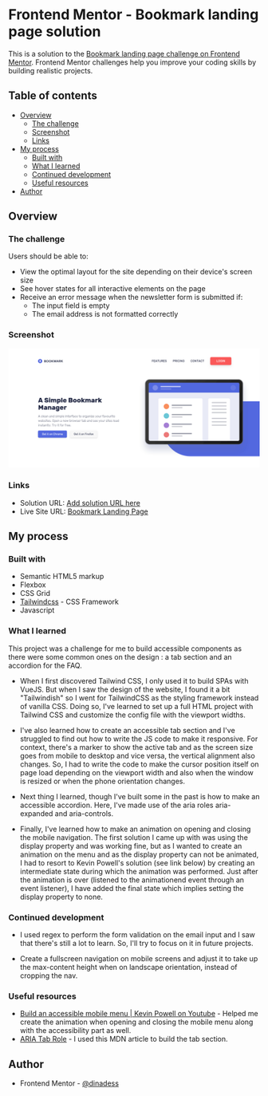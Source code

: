 # Frontend Mentor - Bookmark landing page solution

This is a solution to the [Bookmark landing page challenge on Frontend Mentor](https://www.frontendmentor.io/challenges/bookmark-landing-page-5d0b588a9edda32581d29158). Frontend Mentor challenges help you improve your coding skills by building realistic projects.

## Table of contents

- [Overview](#overview)
  - [The challenge](#the-challenge)
  - [Screenshot](#screenshot)
  - [Links](#links)
- [My process](#my-process)
  - [Built with](#built-with)
  - [What I learned](#what-i-learned)
  - [Continued development](#continued-development)
  - [Useful resources](#useful-resources)
- [Author](#author)

## Overview

### The challenge

Users should be able to:

- View the optimal layout for the site depending on their device's screen size
- See hover states for all interactive elements on the page
- Receive an error message when the newsletter form is submitted if:
  - The input field is empty
  - The email address is not formatted correctly

### Screenshot

![](./screenshot.png)

### Links

- Solution URL: [Add solution URL here](https://your-solution-url.com)
- Live Site URL: [Bookmark Landing Page](https://dinadess.github.io/bookmark-landing-page/)

## My process

### Built with

- Semantic HTML5 markup
- Flexbox
- CSS Grid
- [Tailwindcss](https://tailwindcss.com/) - CSS Framework
- Javascript

### What I learned

This project was a challenge for me to build accessible components as there were some common ones on the design : a tab section and an accordion for the FAQ.

- When I first discovered Tailwind CSS, I only used it to build SPAs with VueJS. But when I saw the design of the website, I found it a bit "Tailwindish" so I went for TailwindCSS as the styling framework instead of vanilla CSS. Doing so, I've learned to set up a full HTML project with Tailwind CSS and customize the config file with the viewport widths.

- I've also learned how to create an accessible tab section and I've struggled to find out how to write the JS code to make it responsive. For context, there's a marker to show the active tab and as the screen size goes from mobile to desktop and vice versa, the vertical alignment also changes. So, I had to write the code to make the cursor position itself on page load depending on the viewport width and also when the window is resized or when the phone orientation changes.

- Next thing I learned, though I've built some in the past is how to make an accessible accordion. Here, I've made use of the aria roles aria-expanded and aria-controls.

- Finally, I've learned how to make an animation on opening and closing the mobile navigation. The first solution I came up with was using the display property and was working fine, but as I wanted to create an animation on the menu and as the display property can not be animated, I had to resort to Kevin Powell's solution (see link below) by creating an intermediate state during which the animation was performed. Just after the animation is over (listened to the animationend event through an event listener), I have added the final state which implies setting the display property to none.

### Continued development

- I used regex to perform the form validation on the email input and I saw that there's still a lot to learn. So, I'll try to focus on it in future projects.

- Create a fullscreen navigation on mobile screens and adjust it to take up the max-content height when on landscape orientation, instead of cropping the nav.

### Useful resources

- [Build an accessible mobile menu | Kevin Powell on Youtube](https://www.youtube.com/watch?v=YAqRQoN8ykI) - Helped me create the animation when opening and closing the mobile menu along with the accessibility part as well.
- [ARIA Tab Role](https://developer.mozilla.org/en-US/docs/Web/Accessibility/ARIA/Roles/tab_role) - I used this MDN article to build the tab section.

## Author

- Frontend Mentor - [@dinadess](https://www.frontendmentor.io/profile/dinadess)
